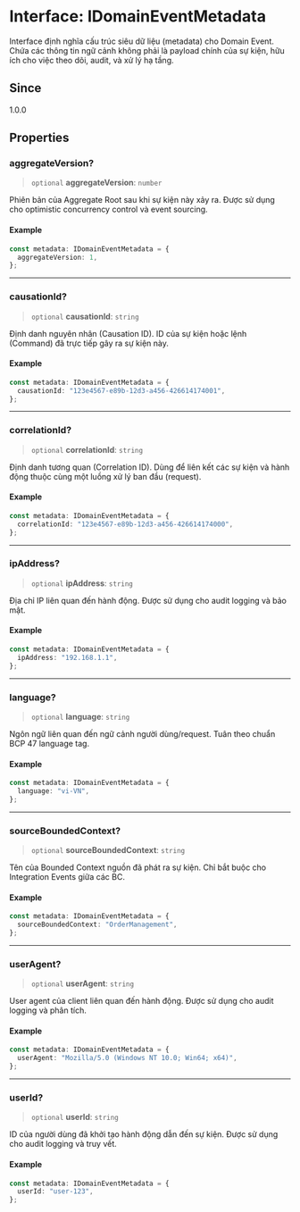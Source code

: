 # Interface: IDomainEventMetadata

Interface định nghĩa cấu trúc siêu dữ liệu (metadata) cho Domain Event.
Chứa các thông tin ngữ cảnh không phải là payload chính của sự kiện,
hữu ích cho việc theo dõi, audit, và xử lý hạ tầng.

## Since

1.0.0

## Properties

<a id="aggregateversion"></a>

### aggregateVersion?

> `optional` **aggregateVersion**: `number`

Phiên bản của Aggregate Root sau khi sự kiện này xảy ra.
Được sử dụng cho optimistic concurrency control và event sourcing.

#### Example

```typescript
const metadata: IDomainEventMetadata = {
  aggregateVersion: 1,
};
```

---

<a id="causationid"></a>

### causationId?

> `optional` **causationId**: `string`

Định danh nguyên nhân (Causation ID).
ID của sự kiện hoặc lệnh (Command) đã trực tiếp gây ra sự kiện này.

#### Example

```typescript
const metadata: IDomainEventMetadata = {
  causationId: "123e4567-e89b-12d3-a456-426614174001",
};
```

---

<a id="correlationid"></a>

### correlationId?

> `optional` **correlationId**: `string`

Định danh tương quan (Correlation ID).
Dùng để liên kết các sự kiện và hành động thuộc cùng một luồng xử lý ban đầu (request).

#### Example

```typescript
const metadata: IDomainEventMetadata = {
  correlationId: "123e4567-e89b-12d3-a456-426614174000",
};
```

---

<a id="ipaddress"></a>

### ipAddress?

> `optional` **ipAddress**: `string`

Địa chỉ IP liên quan đến hành động.
Được sử dụng cho audit logging và bảo mật.

#### Example

```typescript
const metadata: IDomainEventMetadata = {
  ipAddress: "192.168.1.1",
};
```

---

<a id="language"></a>

### language?

> `optional` **language**: `string`

Ngôn ngữ liên quan đến ngữ cảnh người dùng/request.
Tuân theo chuẩn BCP 47 language tag.

#### Example

```typescript
const metadata: IDomainEventMetadata = {
  language: "vi-VN",
};
```

---

<a id="sourceboundedcontext"></a>

### sourceBoundedContext?

> `optional` **sourceBoundedContext**: `string`

Tên của Bounded Context nguồn đã phát ra sự kiện.
Chỉ bắt buộc cho Integration Events giữa các BC.

#### Example

```typescript
const metadata: IDomainEventMetadata = {
  sourceBoundedContext: "OrderManagement",
};
```

---

<a id="useragent"></a>

### userAgent?

> `optional` **userAgent**: `string`

User agent của client liên quan đến hành động.
Được sử dụng cho audit logging và phân tích.

#### Example

```typescript
const metadata: IDomainEventMetadata = {
  userAgent: "Mozilla/5.0 (Windows NT 10.0; Win64; x64)",
};
```

---

<a id="userid"></a>

### userId?

> `optional` **userId**: `string`

ID của người dùng đã khởi tạo hành động dẫn đến sự kiện.
Được sử dụng cho audit logging và truy vết.

#### Example

```typescript
const metadata: IDomainEventMetadata = {
  userId: "user-123",
};
```
